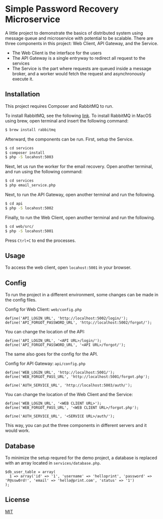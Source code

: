 # Simple Password Recovery Microservice

A little project to demonstrate the basics of distributed system using message queue and microservice with potential to be scalable. There are three components in this project: Web Client, API Gateway, and the Service.

- The Web Client is the interface for the users
- The API Gateway is a single entryway to redirect all request to the services
- The Service is the part where requests are queued inside a message broker, and a worker would fetch the request and asynchronously execute it.

## Installation

This project requires Composer and RabbitMQ to run.

To install RabbitMQ, see the following [link](https://www.rabbitmq.com/download.html). To install RabbitMQ in MacOS using brew, open terminal and insert the following command:

```sh
$ brew install rabbitmq
```

Afterward, the components can be run. First, setup the Service.

```sh
$ cd services
$ composer install
$ php -S locahost:5003
```

Next, let us run the worker for the email recovery. Open another terminal, and run using the following command:

```sh
$ cd services
$ php email_service.php
```

Next, to run the API Gateway, open another terminal and run the following.

```sh
$ cd api
$ php -S locahost:5002
```

Finally, to run the Web Client, open another terminal and run the following.

```sh
$ cd web/src/
$ php -S locahost:5001
```

Press `Ctrl+C` to end the processes.

## Usage

To access the web client, open `locahost:5001` in your browser.

## Config

To run the project in a different environment, some changes can be made in the config files.

Config for Web Client: `web/config.php`

```
define('API_LOGIN_URL', 'http://localhost:5002/login/');
define('API_FORGOT_PASSWORD_URL', 'http://localhost:5002/forgot/');
```

You can change the location of the API:

```
define('API_LOGIN_URL', '<API URL>/login/');
define('API_FORGOT_PASSWORD_URL', '<API URL>/forgot/');
```

The same also goes for the config for the API.

Config for API Gateway: `api/config.php`

```
define('WEB_LOGIN_URL', 'http://localhost:5001/');
define('WEB_FORGOT_PASS_URL', 'http://localhost:5001/forgot.php');

define('AUTH_SERVICE_URL', 'http://localhost:5003/auth/');
```

You can change the location of the Web Client and the Service:

```
define('WEB_LOGIN_URL', '<WEB CLIENT URL>');
define('WEB_FORGOT_PASS_URL', '<WEB CLIENT URL>/forgot.php');

define('AUTH_SERVICE_URL', '<SERVICE URL>/auth/');
```

This way, you can put the three components in different servers and it would work.

## Database

To minimize the setup requred for the demo project, a database is replaced with an array located in `services/database.php`.

```
$db_user_table = array(
  1 => array('id' => '1', 'username' => 'helloprint', 'password' => 'P@ssw0rd!', 'email' => 'hello@print.com', 'status' => '1')
);
```

## License
[MIT](https://choosealicense.com/licenses/mit/)
